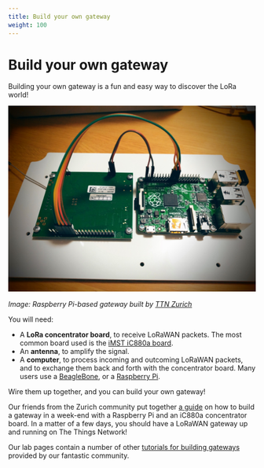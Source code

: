 ```yaml
---
title: Build your own gateway
weight: 100
---
```


# Build your own gateway

Building your own gateway is a fun and easy way to discover the LoRa world!

![Raspberry Pi-based gateway](build.jpg)

*Image: Raspberry Pi-based gateway built by [TTN Zurich](https://www.thethingsnetwork.org/community/zurich/)*

You will need:

+ A **LoRa concentrator board**, to receive LoRaWAN packets. The most common board used is the [iMST iC880a board](https://wireless-solutions.de/products/radiomodules/ic880a.html).
+ An **antenna**, to amplify the signal.
+ A **computer**, to process incoming and outcoming LoRaWAN packets, and to exchange them back and forth with the concentrator board. Many users use a [BeagleBone](http://beagleboard.org/bone), or a [Raspberry Pi](https://www.raspberrypi.org).

Wire them up together, and you can build your own gateway!

Our friends from the Zurich community put together [a guide](https://github.com/ttn-zh/ic880a-gateway/wiki) on how to build a gateway in a week-end with a Raspberry Pi and an iC880a concentrator board. In a matter of a few days, you should have a LoRaWAN gateway up and running on The Things Network!

Our lab pages contain a number of other [tutorials for building gateways](https://www.thethingsnetwork.org/labs/stories/gateway) provided by our fantastic community.
